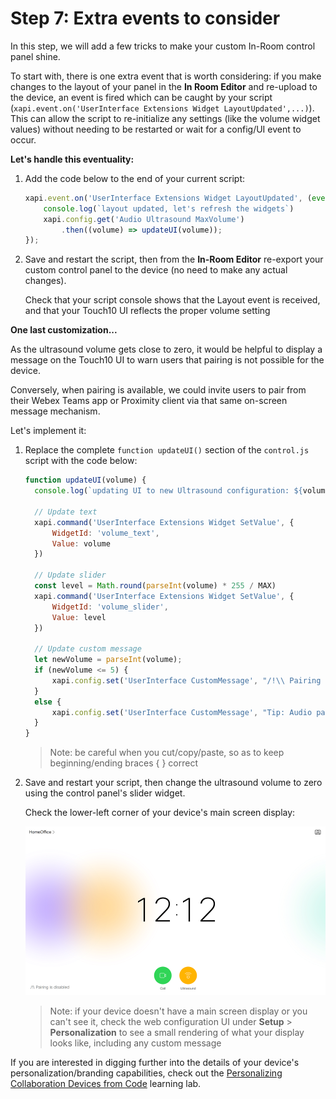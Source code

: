 # Step 7: Extra events to consider

In this step, we will add a few tricks to make your custom In-Room control panel shine.

To start with, there is one extra event that is worth considering: if you make changes to the layout of your panel in the **In Room Editor** and re-upload to the device, an event is fired which can be caught by your script (`xapi.event.on('UserInterface Extensions Widget LayoutUpdated',...)`).  This can allow the script to re-initialize any settings (like the volume widget values) without needing to be restarted or wait for a config/UI event to occur.

**Let's handle this eventuality:**

1. Add the code below to the end of your current script:

    ```Javascript
    xapi.event.on('UserInterface Extensions Widget LayoutUpdated', (event) => {
        console.log(`layout updated, let's refresh the widgets`)
        xapi.config.get('Audio Ultrasound MaxVolume')
            .then((volume) => updateUI(volume));
    });
    ```

2. Save and restart the script, then from the **In-Room Editor** re-export your custom control panel to the device (no need to make any actual changes).

    Check that your script console shows that the Layout event is received, and that your Touch10 UI reflects the proper volume setting

**One last customization...**

As the ultrasound volume gets close to zero, it would be helpful to display a message on the Touch10 UI to warn users that pairing is not possible for the device.

Conversely, when pairing is available, we could invite users to pair from their Webex Teams app or Proximity client via that same on-screen message mechanism.

Let's implement it:

1. Replace the complete `function updateUI()` section of the `control.js` script with the code below:

    ```javascript
    function updateUI(volume) {
      console.log(`updating UI to new Ultrasound configuration: ${volume}`)

      // Update text
      xapi.command('UserInterface Extensions Widget SetValue', {
          WidgetId: 'volume_text',
          Value: volume
      })

      // Update slider
      const level = Math.round(parseInt(volume) * 255 / MAX)
      xapi.command('UserInterface Extensions Widget SetValue', {
          WidgetId: 'volume_slider',
          Value: level
      })

      // Update custom message
      let newVolume = parseInt(volume);
      if (newVolume <= 5) {
          xapi.config.set('UserInterface CustomMessage', "/!\\ Pairing is disabled");
      }
      else {
          xapi.config.set('UserInterface CustomMessage', "Tip: Audio pairing is enabled");
      }
    }
    ```

    >Note: be careful when you cut/copy/paste, so as to keep beginning/ending braces { } correct

2. Save and restart your script, then change the ultrasound volume to zero using the control panel's slider widget.

    Check the lower-left corner of your device's main screen display:

    ![Pairing disabled](assets/images/step1-ultrasound-activity.png)

    >Note: if your device doesn't have a main screen display or you can't see it, check the web configuration UI under **Setup** > **Personalization** to see a small rendering of what your display looks like, including any custom message

If you are interested in digging further into the details of your device's personalization/branding capabilities, check out the [Personalizing Collaboration Devices from Code](https://learninglabs.cisco.com/lab/collab-xapi-branding/step/1) learning lab.
